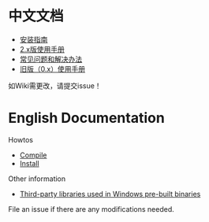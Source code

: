 # 中文文档

- [安装指南](https://github.com/librehat/shadowsocks-qt5/wiki/%E5%AE%89%E8%A3%85%E6%8C%87%E5%8D%97)
- [2.x版使用手册](https://github.com/librehat/shadowsocks-qt5/wiki/%E4%BD%BF%E7%94%A8%E6%89%8B%E5%86%8C)
- [常见问题和解决办法](https://github.com/librehat/shadowsocks-qt5/wiki/%E5%B8%B8%E8%A7%81%E9%97%AE%E9%A2%98%E5%92%8C%E8%A7%A3%E5%86%B3%E5%8A%9E%E6%B3%95)
- [旧版（0.x）使用手册](https://github.com/librehat/shadowsocks-qt5/wiki/0.x%E4%BD%BF%E7%94%A8%E6%89%8B%E5%86%8C)

如Wiki需更改，请提交issue！

# English Documentation

Howtos
- [Compile](https://github.com/librehat/shadowsocks-qt5/wiki/Compiling)
- [Install](https://github.com/librehat/shadowsocks-qt5/wiki/Installation)

Other information
- [Third-party libraries used in Windows pre-built binaries](https://github.com/librehat/shadowsocks-qt5/wiki/Third-Party-Libraries)

File an issue if there are any modifications needed.
